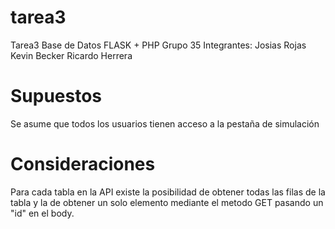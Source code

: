 # tarea3
Tarea3 Base de Datos FLASK + PHP
Grupo 35
Integrantes:
  Josias Rojas
  Kevin Becker
  Ricardo Herrera

# Supuestos

Se asume que todos los usuarios tienen acceso a la pestaña de simulación

# Consideraciones

Para cada tabla en la API existe la posibilidad de obtener todas las filas de la tabla y la de obtener un solo elemento mediante el metodo GET pasando un "id" en el body.